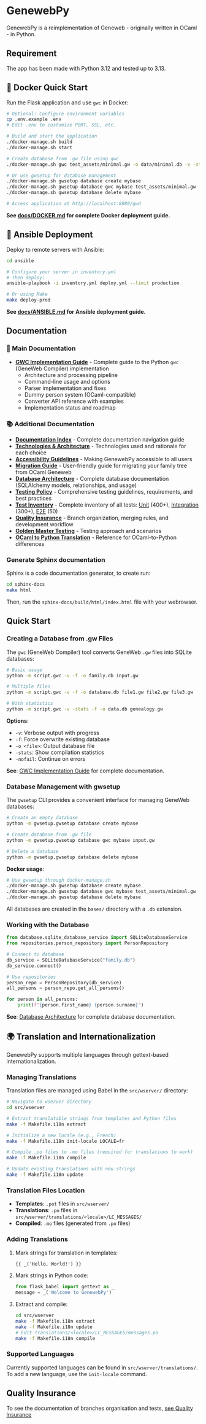 # GenewebPy

GenewebPy is a reimplementation of Geneweb - originally written in OCaml - in Python.

## Requirement
The app has been made with Python 3.12 and tested up to 3.13.

## 🐳 Docker Quick Start

Run the Flask application and use `gwc` in Docker:

```bash
# Optional: Configure environment variables
cp .env.example .env
# Edit .env to customize PORT, SSL, etc.

# Build and start the application
./docker-manage.sh build
./docker-manage.sh start

# Create database from .gw file using gwc
./docker-manage.sh gwc test_assets/minimal.gw -o data/minimal.db -v -stats

# Or use gwsetup for database management
./docker-manage.sh gwsetup database create mybase
./docker-manage.sh gwsetup database gwc mybase test_assets/minimal.gw
./docker-manage.sh gwsetup database delete mybase

# Access application at http://localhost:8080/gwd
```

**See [docs/DOCKER.md](docs/DOCKER.md) for complete Docker deployment guide.**

## 🚀 Ansible Deployment

Deploy to remote servers with Ansible:

```bash
cd ansible

# Configure your server in inventory.yml
# Then deploy:
ansible-playbook -i inventory.yml deploy.yml --limit production

# Or using Make
make deploy-prod
```

**See [docs/ANSIBLE.md](docs/ANSIBLE.md) for Ansible deployment guide.**

## Documentation

### 📘 Main Documentation
- **[GWC Implementation Guide](docs/GWC_IMPLEMENTATION.md)** - Complete guide to the Python `gwc` (GeneWeb Compiler) implementation
  - Architecture and processing pipeline
  - Command-line usage and options
  - Parser implementation and fixes
  - Dummy person system (OCaml-compatible)
  - Converter API reference with examples
  - Implementation status and roadmap

### 📚 Additional Documentation
- **[Documentation Index](docs/README.md)** - Complete documentation navigation guide
- **[Technologies & Architecture](docs/TECHNOLOGIES.md)** - Technologies used and rationale for each choice
- **[Accessibility Guidelines](docs/ACCESSIBILITY.md)** - Making GenewebPy accessible to all users
- **[Migration Guide](docs/MIGRATION_GUIDE.md)** - User-friendly guide for migrating your family tree from OCaml Geneweb
- **[Database Architecture](docs/DATABASE.md)** - Complete database documentation (SQLAlchemy models, relationships, and usage)
- **[Testing Policy](docs/TESTING_POLICY.md)** - Comprehensive testing guidelines, requirements, and best practices
- **[Test Inventory](docs/tests/)** - Complete inventory of all tests: [Unit](docs/tests/UNIT.md) (400+), [Integration](docs/tests/INTEGRATION.md) (300+), [E2E](docs/tests/E2E.md) (50)
- **[Quality Insurance](docs/QUALITY_INSURANCE.md)** - Branch organization, merging rules, and development workflow
- **[Golden Master Testing](docs/tests/GOLDEN_MASTER.md)** - Testing approach and scenarios
- **[OCaml to Python Translation](docs/OCAML_TO_PYTHON.md)** - Reference for OCaml-to-Python differences

### Generate Sphinx documentation
Sphinx is a code documentation generator, to create run:
```bash
cd sphinx-docs
make html
```

Then, run the `sphinx-docs/build/html/index.html` file with your webrowser.

## Quick Start

### Creating a Database from .gw Files

The `gwc` (GeneWeb Compiler) tool converts GeneWeb `.gw` files into SQLite databases:

```bash
# Basic usage
python -m script.gwc -v -f -o family.db input.gw

# Multiple files
python -m script.gwc -v -f -o database.db file1.gw file2.gw file3.gw

# With statistics
python -m script.gwc -v -stats -f -o data.db genealogy.gw
```

**Options**:
- `-v`: Verbose output with progress
- `-f`: Force overwrite existing database
- `-o <file>`: Output database file
- `-stats`: Show compilation statistics
- `-nofail`: Continue on errors

**See**: [GWC Implementation Guide](docs/GWC_IMPLEMENTATION.md) for complete documentation.

### Database Management with gwsetup

The `gwsetup` CLI provides a convenient interface for managing GeneWeb databases:

```bash
# Create an empty database
python -m gwsetup.gwsetup database create mybase

# Create database from .gw file
python -m gwsetup.gwsetup database gwc mybase input.gw

# Delete a database
python -m gwsetup.gwsetup database delete mybase
```

**Docker usage**:
```bash
# Use gwsetup through docker-manage.sh
./docker-manage.sh gwsetup database create mybase
./docker-manage.sh gwsetup database gwc mybase test_assets/minimal.gw
./docker-manage.sh gwsetup database delete mybase
```

All databases are created in the `bases/` directory with a `.db` extension.

### Working with the Database

```python
from database.sqlite_database_service import SQLiteDatabaseService
from repositories.person_repository import PersonRepository

# Connect to database
db_service = SQLiteDatabaseService("family.db")
db_service.connect()

# Use repositories
person_repo = PersonRepository(db_service)
all_persons = person_repo.get_all_persons()

for person in all_persons:
    print(f"{person.first_name} {person.surname}")
```

**See**: [Database Architecture](docs/DATABASE.md) for complete database documentation.

## 🌍 Translation and Internationalization

GenewebPy supports multiple languages through gettext-based internationalization.

### Managing Translations

Translation files are managed using Babel in the `src/wserver/` directory:

```bash
# Navigate to wserver directory
cd src/wserver

# Extract translatable strings from templates and Python files
make -f Makefile.i18n extract

# Initialize a new locale (e.g., French)
make -f Makefile.i18n init-locale LOCALE=fr

# Compile .po files to .mo files (required for translations to work)
make -f Makefile.i18n compile

# Update existing translations with new strings
make -f Makefile.i18n update
```

### Translation Files Location

- **Templates**: `.pot` files in `src/wserver/`
- **Translations**: `.po` files in `src/wserver/translations/<locale>/LC_MESSAGES/`
- **Compiled**: `.mo` files (generated from `.po` files)

### Adding Translations

1. Mark strings for translation in templates:
   ```html
   {{ _('Hello, World!') }}
   ```

2. Mark strings in Python code:
   ```python
   from flask_babel import gettext as _
   message = _('Welcome to GenewebPy')
   ```

3. Extract and compile:
   ```bash
   cd src/wserver
   make -f Makefile.i18n extract
   make -f Makefile.i18n update
   # Edit translations/<locale>/LC_MESSAGES/messages.po
   make -f Makefile.i18n compile
   ```

### Supported Languages

Currently supported languages can be found in `src/wserver/translations/`. To add a new language, use the `init-locale` command.

## Quality Insurance

To see the documentation of branches organisation and tests, [see Quality Insurance](docs/QUALITY_INSURANCE.md)

